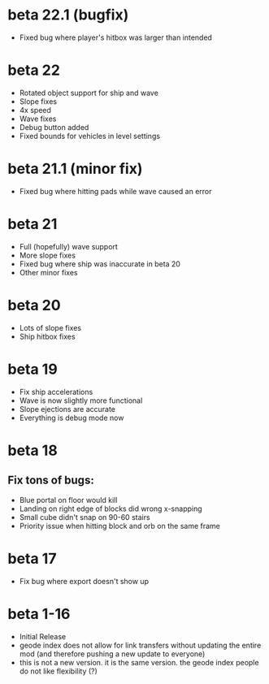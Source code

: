# beta 22.1 (bugfix)
- Fixed bug where player's hitbox was larger than intended

# beta 22

- Rotated object support for ship and wave
- Slope fixes
- 4x speed
- Wave fixes
- Debug button added
- Fixed bounds for vehicles in level settings

# beta 21.1 (minor fix)
- Fixed bug where hitting pads while wave caused an error

# beta 21

- Full (hopefully) wave support
- More slope fixes
- Fixed bug where ship was inaccurate in beta 20
- Other minor fixes

# beta 20

- Lots of slope fixes
- Ship hitbox fixes

# beta 19

- Fix ship accelerations
- Wave is now slightly more functional
- Slope ejections are accurate
- Everything is debug mode now

# beta 18
## Fix tons of bugs:
- Blue portal on floor would kill
- Landing on right edge of blocks did wrong x-snapping
- Small cube didn't snap on 90-60 stairs
- Priority issue when hitting block and orb on the same frame

# beta 17
- Fix bug where export doesn't show up

# beta 1-16
- Initial Release
- geode index does not allow for link transfers without updating the entire mod (and therefore pushing a new update to everyone)
- this is not a new version. it is the same version. the geode index people do not like flexibility (?) 
